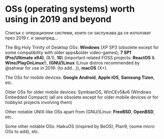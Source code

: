# OSs (operating systems) worth using in 2019 and beyond #

Списък с операционни системи, които си заслужава да се използват през 2019 г. и занапред...

The Big Holy Trinity of Desktop OSs: **Windows** (XP SP3 (obsolete except for some compatibility with older apps&older video-games); **7 SP1 (Pro/Ultimate x64)**, (8.1), **10**) (important related FOSS projects: **ReactOS** & **Wine/PlayOnLinux**!), **(GNU/)Linux** (Linux distros recommended by @sahwar for use in 2019: {to add...}), **macOS** (X+).

The OSs for mobile devices: **Google Android**, **Apple iOS**, **Samsung Tizen**, etc.

Older OSs for older mobile devices: SymbianOS, WinCEv5&v6 (Windows Embedded Compact) (all are obsolete except for older mobile devices or for hobbyist projects involving them)

Other notable UNIX-like OSs apart from (GNU/)Linux: **FreeBSD**, **OpenBSD**, etc.

Some other notable OSs: HaikuOS (inspired by BeOS), Plan9, {some micro OSs to add}, etc.
